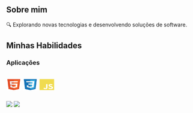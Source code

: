 ## Sobre mim

🔍 Explorando novas tecnologias e desenvolvendo soluções de software.

## Minhas Habilidades

 <h3>Aplicações</h3>
<div style="display: inline_block"><br>
 <img align="center" alt="oalifiralph-HTML" height="30" width="40" src="https://raw.githubusercontent.com/devicons/devicon/master/icons/html5/html5-original.svg">
 <img align="center" alt="oalifiralph-CSS"  height="30" width="40" src="https://raw.githubusercontent.com/devicons/devicon/master/icons/css3/css3-original.svg">
 <img align="center" alt="oalifiralph-JS"   height="30" width="40" src="https://raw.githubusercontent.com/devicons/devicon/master/icons/javascript/javascript-plain.svg">
</div>

##
<div> 
<a href="https://www.linkedin.com/in/oalifiralph/" target="_blank"><img src="https://img.shields.io/badge/-LinkedIn-%230077B5?style=for-the-badge&logo=linkedin&logoColor=white" target="_blank"></a> 
<a href = "mailto:contatoalifiralph@gmail.com"><img src="https://img.shields.io/badge/-Gmail-%23333?style=for-the-badge&logo=gmail&logoColor=white" target="_blank"></a>
</div>
